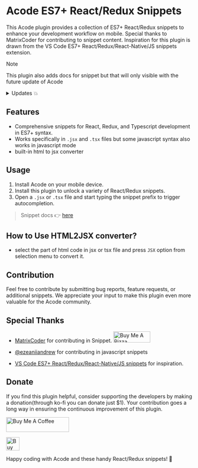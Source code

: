 # Acode ES7+ React/Redux Snippets

This Acode plugin provides a collection of ES7+ React/Redux snippets to enhance your development workflow on mobile. Special thanks to MatrixCoder for contributing to snippet content. Inspiration for this plugin is drawn from the VS Code ES7+ React/Redux/React-Native/JS snippets extension.

> [!NOTE]
> This plugin also adds docs for snippet but that will only visible with the future update of Acode

<details>
  <summary>Updates 💥</summary>
  <details>
    <summary><code>v1.0.1</code></summary>

    added a html to jsx converter 
  </details>
  <details>
    <summary><code>v1.0.2</code></summary>

    - Updated docs
    - added more javascript related snippets by @ezeaniiandrew
    
  </details>
</details>

## Features

- Comprehensive snippets for React, Redux, and Typescript development in ES7+ syntax.
- Works specifically in `.jsx` and `.tsx` files but some javascript syntax also works in javascript mode
- built-in html to jsx converter

## Usage

1. Install Acode on your mobile device.
2. Install this plugin to unlock a variety of React/Redux snippets.
3. Open a `.jsx` or `.tsx` file and start typing the snippet prefix to trigger autocompletion.

> Snippet docs 👉 [here](https://github.com/bajrangCoder/acode-react-snippets/blob/main/docs/Snippets.md)

## How to Use HTML2JSX converter?

- select the part of html code in jsx or tsx file and press `JSX` option from selection menu to convert it.

## Contribution

Feel free to contribute by submitting bug reports, feature requests, or additional snippets. We appreciate your input to make this plugin even more valuable for the Acode community.

## Special Thanks

- [MatrixCoder](https://github.com/matrixcoder) for contributing in Snippet. <a href="https://www.buymeacoffee.com/MatrixCoder" target="_blank"><img src="https://cdn.buymeacoffee.com/buttons/v2/default-yellow.png" alt="Buy Me A Pizza" style="height: 30px !important;width: 100px !important;" ></a>

- [@ezeaniiandrew](https://github.com/ezeaniiandrew) for contributing in javascript snippets

- [VS Code ES7+ React/Redux/React-Native/JS snippets](https://github.com/ults-io/vscode-react-javascript-snippets/) for inspiration.

## Donate

If you find this plugin helpful, consider supporting the developers by making a donation(through ko-fi you can donate just $1). Your contribution goes a long way in ensuring the continuous improvement of this plugin.

<a href="https://www.buymeacoffee.com/bajrangCoder" target="_blank"><img src="https://cdn.buymeacoffee.com/buttons/v2/default-yellow.png" alt="Buy Me A Coffee" height="40" width="170"/></a>

<a href='https://ko-fi.com/M4M3QPI7K' target='_blank'><img height='36' style='border:0px;height:36px;' src='https://storage.ko-fi.com/cdn/kofi1.png?v=3' border='0' alt='Buy Me a Coffee at ko-fi.com' /></a>


Happy coding with Acode and these handy React/Redux snippets! 🚀

